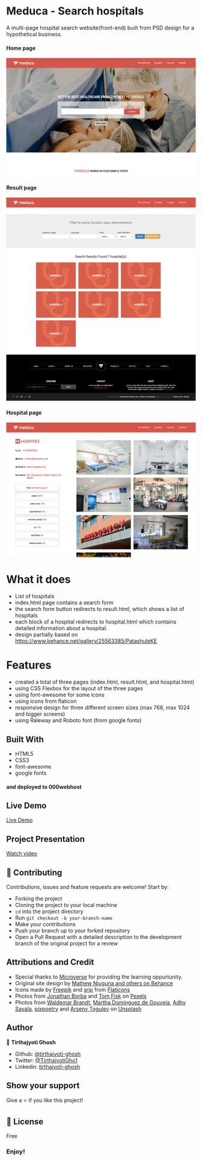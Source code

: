 # Meduca - Search hospitals

A multi-page hospital search website(front-end) built from PSD design for a hypothetical business.

#### Home page
![index page demo image](images/demo-home.png)

#### Result page
![result page demo image](images/demo-result.png)

#### Hospital page
![hospital page demo image](images/demo-hospital.png)

# What it does

- List of hospitals
- index.html page contains a search form
- the search form button redirects to result.html, which shows a list of hospitals
- each block of a hospital redirects to hospital.html which contains detailed information about a hospital.
- design partially based on https://www.behance.net/gallery/25563385/PatashuleKE

# Features

- created a total of three pages (index.html, result.html, and hospital.html)
- using CSS Flexbox for the layout of the three pages
- using font-awesome for some icons
- using icons from flaticon
- responsive design for three different screen sizes (max 768, max 1024 and bigger screens)
- using Raleway and Roboto font (from google fonts)

## Built With

- HTML5
- CSS3
- font-awesome
- google fonts

#### and deployed to 000webhost

## Live Demo

[Live Demo](https://socialist-terms.000webhostapp.com/meduca/)

## Project Presentation

[Watch video](https://www.loom.com/share/558ccb0b622d4c60b8714163b64b0ea0)


## 🤝 Contributing

Contributions, issues and feature requests are welcome! Start by:

- Forking the project
- Cloning the project to your local machine
- `cd` into the project directory
- Run `git checkout -b your-branch-name`
- Make your contributions
- Push your branch up to your forked repository
- Open a Pull Request with a detailed description to the development branch of the original project for a review

## Attributions and Credit

- Special thanks to [Microverse](https://www.microverse.org/) for providing the learning oppurtunity.
- Original site design by [Mathew Njuguna and others on Behance](https://www.behance.net/mathewnjuguna)
- Icons made by [Freepik](https://www.flaticon.com/authors/freepik) and [srip](https://www.flaticon.com/authors/srip) from [Flaticons](https://www.flaticon.com/)
- Photos from [Jonathan Borba](https://www.pexels.com/@jonathanborba?utm_content=attributionCopyText&utm_medium=referral&utm_source=pexels) and [Tom Fisk](https://www.pexels.com/@tomfisk?utm_content=attributionCopyText&utm_medium=referral&utm_source=pexels) on [Pexels](https://www.pexels.com/photo/woman-giving-birth-3279204/?utm_content=attributionCopyText&utm_medium=referral&utm_source=pexels)
- Photos from [Waldemar Brandt](https://unsplash.com/@waldemarbrandt67w?utm_source=unsplash&utm_medium=referral&utm_content=creditCopyText), [Martha Dominguez de Gouveia](https://unsplash.com/@mdominguezfoto?utm_source=unsplash&utm_medium=referral&utm_content=creditCopyText), [Adhy Savala](https://unsplash.com/@adhy?utm_source=unsplash&utm_medium=referral&utm_content=creditCopyText), [pixpoetry](https://unsplash.com/@blackpoetry?utm_source=unsplash&utm_medium=referral&utm_content=creditCopyText) and [Arseny Togulev](https://unsplash.com/@tetrakiss?utm_source=unsplash&utm_medium=referral&utm_content=creditCopyText) on [Unsplash](https://unsplash.com/s/photos/pin-on-map?utm_source=unsplash&utm_medium=referral&utm_content=creditCopyText)

## Author

👤 **Tirthajyoti Ghosh**

- Github: [@tirthajyoti-ghosh](https://github.com/tirthajyoti-ghosh)
- Twitter: [@TirthajyotiGho1](https://twitter.com/TirthajyotiGho1)
- Linkedin: [tirthajyoti-ghosh](https://www.linkedin.com/in/tirthajyoti-ghosh/)

## Show your support

Give a ⭐️ if you like this project!

## 📝 License

Free

### Enjoy!
